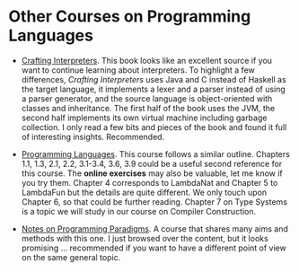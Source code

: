 # Other Courses on Programming Languages

- [Crafting Interpreters](http://craftinginterpreters.com/contents.html). This book looks like an excellent source if you want to continue learning about interpreters. To highlight a few differences, *Crafting Interpreters* uses Java and C instead of Haskell as the target language, it implements a lexer and a parser instead of using a parser generator, and the source language is object-oriented with classes and inheritance. The first half of the book uses the JVM, the second half implements its own virtual machine including garbage collection. I only read a few bits and pieces of the book and found it full of interesting insights. Recommended.

- [Programming Languages](https://opendsa-server.cs.vt.edu/ODSA/Books/PL/html/#). This course follows a similar outline. Chapters 1.1, 1.3, 2.1, 2.2, 3.1-3.4, 3.6, 3.9 could be a useful second reference for this course. The **online exercises** may also be valuable, let me know if you try them. Chapter 4 corresponds to LambdaNat and Chapter 5 to LambdaFun but the details are quite different. We only touch upon Chapter 6, so that could be further reading. Chapter 7 on Type Systems is a topic we will study in our course on Compiler Construction. 

- [Notes on Programming Paradigms](https://tgdwyer.github.io/). A course that shares many aims and methods with this one. I just browsed over the content, but it looks promising ... recommended if you want to have a different point of view on the same general topic.

